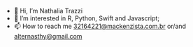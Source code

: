 - 👋 Hi, I’m Nathalia Trazzi
- 👀 I’m interested in R, Python, Swift and Javascript;
- 📫 How to reach me 32164221@mackenzista.com.br or/and alternasthy@gmail.com

